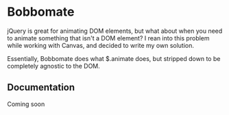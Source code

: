 Bobbomate
=========

jQuery is great for animating DOM elements, but what about when you need to animate something that isn't a DOM element?  I rean into this problem while working with Canvas, and decided to write my own solution.

Essentially, Bobbomate does what $.animate does, but stripped down to be completely agnostic to the DOM.

## Documentation

Coming soon